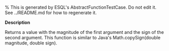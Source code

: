 % This is generated by ESQL's AbstractFunctionTestCase. Do not edit it. See ../README.md for how to regenerate it.

**Description**

Returns a value with the magnitude of the first argument and the sign of the second argument. This function is similar to Java's Math.copySign(double magnitude, double sign).


